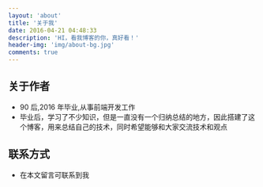 ```yaml
---
layout: 'about'
title: '关于我'
date: 2016-04-21 04:48:33
description: 'HI，看我博客的你，真好看！'
header-img: 'img/about-bg.jpg'
comments: true
---
```


## 关于作者

- 90 后,2016 年毕业,从事前端开发工作
- 毕业后，学习了不少知识，但是一直没有一个归纳总结的地方，因此搭建了这个博客，用来总结自己的技术，同时希望能够和大家交流技术和观点

## 联系方式

- 在本文留言可联系到我
